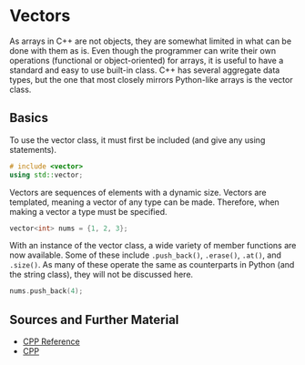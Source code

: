 # Vectors

As arrays in C++ are not objects, they are somewhat limited in what can be done with them as is. Even though the programmer can write their own operations (functional or object-oriented) for arrays, it is useful to have a standard and easy to use built-in class. C++ has several aggregate data types, but the one that most closely mirrors Python-like arrays is the vector class.

## Basics

To use the vector class, it must first be included (and give any using statements).

```C++
# include <vector>
using std::vector;
```

Vectors are sequences of elements with a dynamic size. Vectors are templated, meaning a vector of any type can be made. Therefore, when making a vector a type must be specified.

```C++
vector<int> nums = {1, 2, 3};
```

With an instance of the vector class, a wide variety of member functions are now available. Some of these include `.push_back()`, `.erase()`, `.at()`, and `.size()`. As many of these operate the same as counterparts in Python (and the string class), they will not be discussed here.

```C++
nums.push_back(4);
```

## Sources and Further Material

- [CPP Reference](https://en.cppreference.com/w/cpp/container/vector)
- [CPP](https://cplusplus.com/reference/vector/vector/?kw=vector)